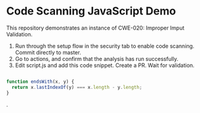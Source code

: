 # Code Scanning JavaScript Demo

This repository demonstrates an instance of CWE-020: Improper Imput Validation. 

1. Run through the setup flow in the security tab to enable code scanning. Commit directly to master. 
2. Go to actions, and confirm that the analysis has run successfully.
3. Edit script.js and add this code snippet. Create a PR. Wait for validation. 


```js

function endsWith(x, y) {
  return x.lastIndexOf(y) === x.length - y.length;
}

```

.
